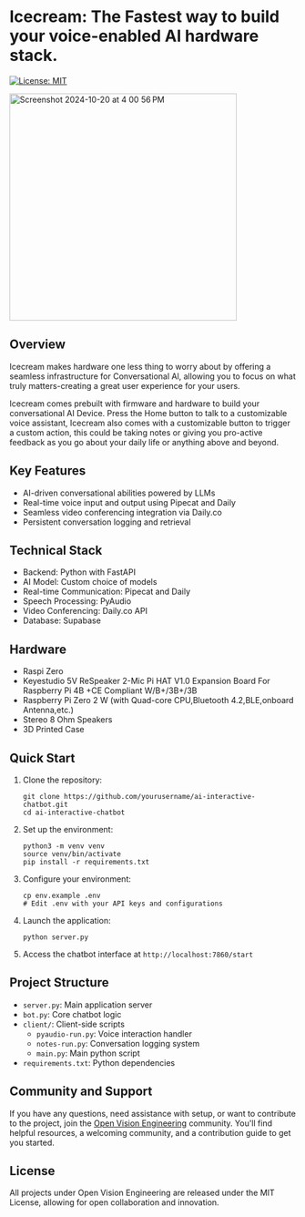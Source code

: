 # Icecream: The Fastest way to build your voice-enabled AI hardware stack.

[![License: MIT](https://img.shields.io/badge/License-MIT-yellow.svg)](https://opensource.org/licenses/MIT)&ensp;&ensp;&ensp;

<img width="399" alt="Screenshot 2024-10-20 at 4 00 56 PM" src="https://github.com/user-attachments/assets/6f7721d9-0acc-4bef-bcc8-e4d8ae0b6ca7">



## Overview

Icecream makes hardware one less thing to worry about by offering a seamless infrastructure for Conversational Al, allowing you to focus on what truly matters-creating a great user experience for your users.

Icecream comes prebuilt with firmware and hardware to build your conversational AI Device. Press the Home button to talk to a customizable voice assistant, Icecream also comes with a customizable button to trigger a custom action, this could be taking notes or giving you pro-active feedback as you go about your daily life or anything above and beyond.

## Key Features

- AI-driven conversational abilities powered by LLMs
- Real-time voice input and output using Pipecat and Daily
- Seamless video conferencing integration via Daily.co
- Persistent conversation logging and retrieval

## Technical Stack

- Backend: Python with FastAPI
- AI Model: Custom choice of models
- Real-time Communication: Pipecat and Daily
- Speech Processing: PyAudio
- Video Conferencing: Daily.co API
- Database: Supabase

## Hardware
- Raspi Zero
- Keyestudio 5V ReSpeaker 2-Mic Pi HAT V1.0 Expansion Board For Raspberry Pi 4B +CE Compliant W/B+/3B+/3B
- Raspberry Pi Zero 2 W (with Quad-core CPU,Bluetooth 4.2,BLE,onboard Antenna,etc.)
- Stereo 8 Ohm Speakers
- 3D Printed Case

## Quick Start

1. Clone the repository:
   ```
   git clone https://github.com/yourusername/ai-interactive-chatbot.git
   cd ai-interactive-chatbot
   ```

2. Set up the environment:
   ```
   python3 -m venv venv
   source venv/bin/activate
   pip install -r requirements.txt
   ```

3. Configure your environment:
   ```
   cp env.example .env
   # Edit .env with your API keys and configurations
   ```

4. Launch the application:
   ```
   python server.py
   ```

5. Access the chatbot interface at `http://localhost:7860/start`

## Project Structure

- `server.py`: Main application server
- `bot.py`: Core chatbot logic
- `client/`: Client-side scripts
  - `pyaudio-run.py`: Voice interaction handler
  - `notes-run.py`: Conversation logging system
  - `main.py`: Main python script
- `requirements.txt`: Python dependencies

## Community and Support

If you have any questions, need assistance with setup, or want to contribute to the project, join the [Open Vision Engineering](https://discord.gg/j6a4dxjc) community. You'll find helpful resources, a welcoming community, and a contribution guide to get you started.

## License

All projects under Open Vision Engineering are released under the MIT License, allowing for open collaboration and innovation.

